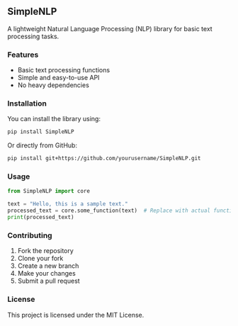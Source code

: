 ## SimpleNLP  

A lightweight Natural Language Processing (NLP) library for basic text processing tasks.  

### Features  
- Basic text processing functions  
- Simple and easy-to-use API  
- No heavy dependencies  

### Installation  
You can install the library using:  
```sh
pip install SimpleNLP
```


Or directly from GitHub:  
```sh
pip install git+https://github.com/yourusername/SimpleNLP.git
```

### Usage  
```python
from SimpleNLP import core

text = "Hello, this is a sample text."
processed_text = core.some_function(text)  # Replace with actual function
print(processed_text)
```

### Contributing  
1. Fork the repository  
2. Clone your fork  
3. Create a new branch  
4. Make your changes  
5. Submit a pull request  

### License  
This project is licensed under the MIT License.  

